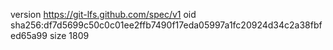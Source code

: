 version https://git-lfs.github.com/spec/v1
oid sha256:df7d5699c50c0c01ee2ffb7490f17eda05997a1fc20924d34c2a38fbfed65a99
size 1809
